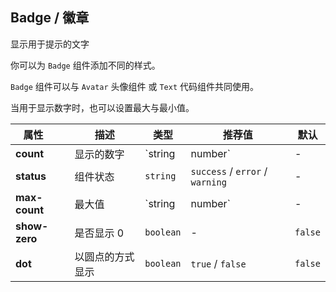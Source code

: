 ## Badge / 徽章

显示用于提示的文字

<ex-code name="ex-badge-default">

你可以为 <code>Badge</code> 组件添加不同的样式。

</ex-code>

<ex-code name="ex-badge-combination">

<code>Badge</code> 组件可以与 <code>Avatar</code> 头像组件 或 <code>Text</code> 代码组件共同使用。

</ex-code>

<ex-code name="ex-badge-limit">

当用于显示数字时，也可以设置最大与最小值。

</ex-code>

<ex-footer edit-link="https://github.com/zeit-ui/vue/edit/master/docs/en-us/components/badge.md">

| 属性&nbsp;&nbsp;&nbsp;&nbsp;&nbsp; | 描述 | 类型 | 推荐值 | 默认
| ------------- | ------- | ----- |  ------------- | --- |
| **count** | 显示的数字 | `string | number` | - | - |
| **status** | 组件状态 | `string` | `success` / `error` / `warning` | - |
| **max-count** | 最大值 | `string | number` | - | - |
| **show-zero** | 是否显示 0 | `boolean` | - | `false` |
| **dot** | 以圆点的方式显示 | `boolean` | `true` / `false` | `false` |

</ex-footer>
